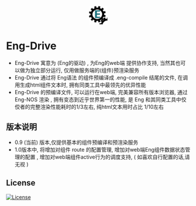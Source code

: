 <div align=center><img width="50" height="50" src="https://github.com/343830384/Eng/blob/master/img/80.png"/></div>

# Eng-Drive

   * Eng-Drive 寓意为  (Eng的驱动) , 为Eng的web端 提供协作支持, 当然其也可以做为独立部分运行, 仅用做服务端的(组件)预渲染服务
   * Eng-Drive 通过将 Eng语法 的组件预编译成 .eng-compile 结尾的文件, 在调用生成html组件文本时, 拥有同类工具中最领先的优异性能
   * Eng-Drive 的预编译文件, 可以运行在web端, 完美兼容所有版本浏览器, 通过Eng-NOS 渲染 , 拥有变态到近乎世界第一的性能, 是 Eng 和其同类工具中佼佼者的完整渲染性能耗时的1/3左右, 纯html文本用时占比 1/10左右

## 版本说明

   * 0.9 (当前) 版本,仅提供基本的组件预编译和预渲染服务
   * 1.0版本中, 将增加对组件 route 的配置管理, 增加对web端Eng组件数据状态管理的配置 , 增加对web端组件active行为的调度支持, ( 如喜欢自行配置的话,请无视 )
 
 
 
 
 
 
 
 
 
 
 
 
 
 
 
 
 
 
 
## License

[![License](http://img.shields.io/badge/license-APACHE2-blue.svg)](LICENSE.txt)  
   